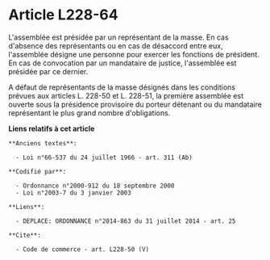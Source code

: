 # Article L228-64

L'assemblée est présidée par un représentant de la masse. En cas d'absence des représentants ou en cas de désaccord entre
eux, l'assemblée désigne une personne pour exercer les fonctions de président. En cas de convocation par un mandataire de
justice, l'assemblée est présidée par ce dernier. 

A défaut de représentants de la masse désignés dans les conditions prévues aux articles L. 228-50 et L. 228-51, la première
assemblée est ouverte sous la présidence provisoire du porteur détenant ou du mandataire représentant le plus grand nombre
d'obligations.

**Liens relatifs à cet article**

	**Anciens textes**:

	  - Loi n°66-537 du 24 juillet 1966 - art. 311 (Ab)

	**Codifié par**:

	  - Ordonnance n°2000-912 du 18 septembre 2000
	  - Loi n°2003-7 du 3 janvier 2003

	**Liens**:

	  - DEPLACE: ORDONNANCE n°2014-863 du 31 juillet 2014 - art. 25

	**Cite**:

	  - Code de commerce - art. L228-50 (V)
